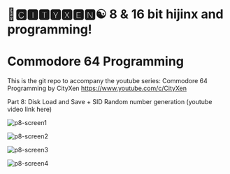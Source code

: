 # 🌆🅲🅸🆃🆈🆇🅴🅽☯️ 8 & 16 bit hijinx and programming!

# Commodore 64 Programming

This is the git repo to accompany the youtube series: Commodore 64 Programming by CityXen https://www.youtube.com/c/CityXen

Part 8: Disk Load and Save + SID Random number generation (youtube video link here)


![p8-screen1](https://github.com/cityxen/Commodore64_Programming/blob/master/Part8%20-%20Disk%20Load%20and%20Save/images/ss1.jpg)

![p8-screen2](https://github.com/cityxen/Commodore64_Programming/blob/master/Part8%20-%20Disk%20Load%20and%20Save/images/ss2.jpg)

![p8-screen3](https://github.com/cityxen/Commodore64_Programming/blob/master/Part8%20-%20Disk%20Load%20and%20Save/images/ss3.jpg)

![p8-screen4](https://github.com/cityxen/Commodore64_Programming/blob/master/Part8%20-%20Disk%20Load%20and%20Save/images/ss4.jpg)



